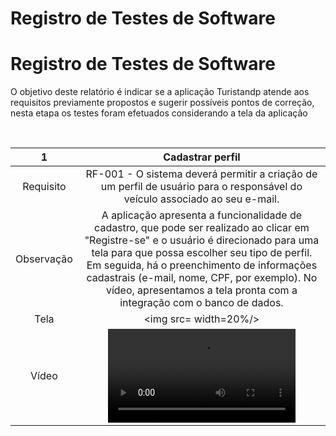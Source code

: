 # Registro de Testes de Software

# Registro de Testes de Software

O objetivo deste relatório é indicar se a aplicação Turistandp atende aos requisitos previamente propostos e sugerir possíveis pontos de correção, nesta etapa os testes foram efetuados considerando a tela da aplicação 

<br> 
  
| 1 	| Cadastrar perfil 	|
|:---:	|:---:	|
|	Requisito	| RF-001 - O sistema deverá permitir a criação de um perfil de usuário para o responsável do veículo associado ao seu e-mail. |
| Observação | A aplicação apresenta a funcionalidade de cadastro, que pode ser realizado ao clicar em "Registre-se" e o usuário é direcionado para uma tela para que possa escolher seu tipo de perfil. Em seguida, há o preenchimento de informações cadastrais (e-mail, nome, CPF, por exemplo). No vídeo, apresentamos a tela pronta com a integração com o banco de dados. |
| Tela |  <img src= width=20%/>|
| Vídeo | <video src="">  |

